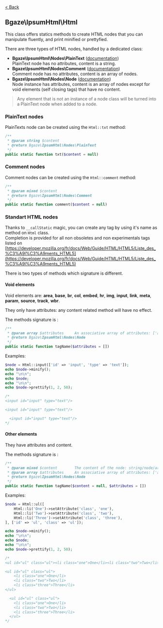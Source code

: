 [< Back](../README.md#documentation)

## Bgaze\IpsumHtml\Html

This class offers statics methods to create HTML nodes that you can manipulate fluently, and print minified or prettyfied.  

There are three types of HTML nodes, handled by a dedicated class:  

+ **Bgaze\IpsumHtml\Nodes\PlainText** ([documentation](./nodes.md#bgazeipsumhtmlnodesplaintext))  
PlainText node has no attributes, content is a string.  
+ **Bgaze\IpsumHtml\Nodes\Comment** ([documentation](./nodes.md#bgazeipsumhtmlnodescomment))  
Comment node has no attributes, content is an array of nodes.
+ **Bgaze\IpsumHtml\Nodes\Node** ([documentation](./nodes.md#bgazeipsumhtmlnodesnode))  
Node instance has attributes, content is an array of nodes except for void elements (self closing tags) that have no content.  

> Any element that is not an instance of a node class will be turned into a PlainText node when added to a node.  

### PlainText nodes

PlainTexts node can be created using the `Html::txt` method:

```php
/**
 * @param string $content
 * @return Bgaze\IpsumHtml\Nodes\PlainText
 */
public static function txt($content = null)
```

### Comment nodes

Comment nodes can be created using the `Html::comment` method:

```php
/**
 * @param mixed $content
 * @return Bgaze\IpsumHtml\Nodes\Comment
 */
public static function comment($content = null)
```

### Standart HTML nodes

 
Thanks to `__callStatic` magic, you can create any tag by using it's name as method on `Html` class.  
Completion is provided for all non obsoletes and non experimentals tags listed on [https://developer.mozilla.org/fr/docs/Web/Guide/HTML/HTML5/Liste_des_%C3%A9l%C3%A9ments_HTML5](https://developer.mozilla.org/fr/docs/Web/Guide/HTML/HTML5/Liste_des_%C3%A9l%C3%A9ments_HTML5)

There is two types of methods which signature is different.

#### Void elements

Void elements are: **area**, **base**, **br**, **col**, **embed**, **hr**, **img**, **input**, **link**, **meta**, **param**, **source**, **track**, **wbr**.

They only have attributes: any content related method will have no effect.

The methods signature is :

```php
/**
 * @param array $attributes     An associative array of attributes: ['attribute name' => 'attribute value']
 * @return Bgaze\IpsumHtml\Nodes\Node
 */
public static function tagName($attributes = [])
```

Examples:

```php
$node = Html::input(['id' => 'input', 'type' => 'text']);
echo $node->minify();
echo "\n\n";
echo $node;
echo "\n\n";
echo $node->prettify(1, 2, 50);

/*
<input id="input" type="text"/>

<input id="input" type="text"/>

  <input id="input" type="text"/>
*/
```

#### Other elements

They have attributes and content.

The methods signature is :

```php
/**
 * @param mixed $content        The content of the node: string/node/array
 * @param array $attributes     An associative array of attributes: ['attribute name' => 'attribute value']
 * @return Bgaze\IpsumHtml\Nodes\Node
 */
public static function tagName($content = null, $attributes = [])
```

Examples:

```php
$node = Html::ul([
    Html::li('One')->setAttribute('class', 'one'),
    Html::li('Two')->setAttribute('class', 'two'),
    Html::li('Three')->setAttribute('class', 'three'),
], ['id' => 'ul', 'class' => 'ul']);

echo $node->minify();
echo "\n\n";
echo $node;
echo "\n\n";
echo $node->prettify(1, 2, 50);

/*
<ul id="ul" class="ul"><li class="one">One</li><li class="two">Two</li><li class="three">Three</li></ul>

<ul id="ul" class="ul">
    <li class="one">One</li>
    <li class="two">Two</li>
    <li class="three">Three</li>
</ul>

  <ul id="ul" class="ul">
    <li class="one">One</li>
    <li class="two">Two</li>
    <li class="three">Three</li>
  </ul>
*/
```

